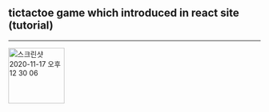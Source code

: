 ## tictactoe game which introduced in react site (tutorial)

----

<img width="112" alt="스크린샷 2020-11-17 오후 12 30 06" src="https://user-images.githubusercontent.com/55138532/99352043-467ab200-28e5-11eb-88a5-79f0b65bffa6.png">
